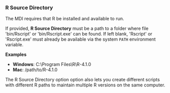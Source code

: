 ### R Source Directory

The MDI requires that R be installed and available to run. 

If provided, **R Source Directory** must be a path to a folder 
where file 'bin/Rscript' or 'bin/Rscript.exe' can be found.
If left blank, 'Rscript' or 'Rscript.exe' must already be available 
via the system <code>PATH</code> environment variable.

**Examples**

- **Windows**: C:\Program Files\R\R-4.1.0
- **Mac**: /path/to/R-4.1.0

The R Source Directory option option also lets you create different scripts with 
different R paths to maintain multiple R versions on the same computer.
